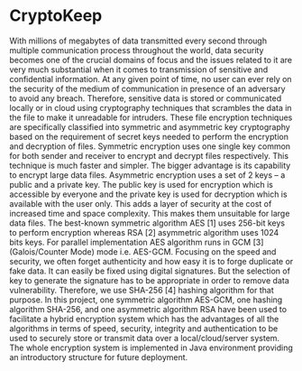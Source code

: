 # CryptoKeep

With millions of megabytes of data transmitted every second through multiple communication process throughout the world¸ data security becomes one of the crucial domains of focus and the issues related to it are very much substantial when it comes to transmission of sensitive and confidential information. At any given point of time, no user can ever rely on the security of the medium of communication in presence of an adversary to avoid any breach. 
Therefore, sensitive data is stored or communicated locally or in cloud using cryptography techniques that scrambles the data in the file to make it unreadable for intruders. These file encryption techniques are specifically classified into symmetric and asymmetric key cryptography based on the requirement of secret keys needed to perform the encryption and decryption of files. Symmetric encryption uses one single key common for both sender and receiver to encrypt and decrypt files respectively. This technique is much faster and simpler. The bigger advantage is its capability to encrypt large data files. Asymmetric encryption uses a set of 2 keys – a public and a private key. The public key is used for encryption which is accessible by everyone and the private key is used for decryption which is available with the user only. This adds a layer of security at the cost of increased time and space complexity. This makes them unsuitable for large data files. 
The best-known symmetric algorithm AES [1] uses 256-bit keys to perform encryption whereas RSA [2] asymmetric algorithm uses 1024 bits keys. For parallel implementation AES algorithm runs in GCM [3] (Galois/Counter Mode) mode i.e. AES-GCM. Focusing on the speed and security, we often forget authenticity and how easy it is to forge duplicate or fake data. It can easily be fixed using digital signatures. But the selection of key to generate the signature has to be appropriate in order to remove data vulnerability. Therefore, we use SHA-256 [4] hashing algorithm for that purpose. 
In this project, one symmetric algorithm AES-GCM, one hashing algorithm SHA-256, and one asymmetric algorithm RSA have been used to facilitate a hybrid encryption system which has the advantages of all the algorithms in terms of speed, security, integrity and authentication to be used to securely store or transmit data over a local/cloud/server system. The whole encryption system is implemented in Java environment providing an introductory structure for future deployment.
